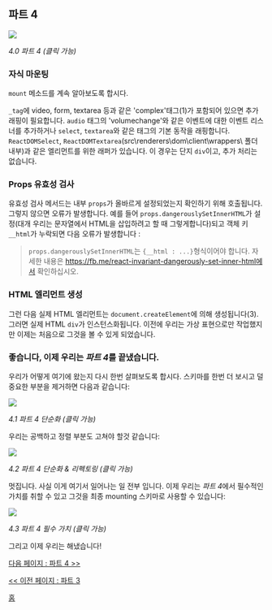 ## 파트 4

[![](https://rawgit.com/Bogdan-Lyashenko/Under-the-hood-ReactJS/master/stack/images/4/part-4.svg)](https://rawgit.com/Bogdan-Lyashenko/Under-the-hood-ReactJS/master/stack/images/4/part-4.svg)

<em>4.0 파트 4 (클릭 가능)</em>

### 자식 마운팅

`mount` 메소드를 계속 알아보도록 합시다.

`_tag`에 video, form, textarea 등과 같은 'complex'태그(1)가 포함되어 있으면 추가 래핑이 필요합니다. `audio` 태그의 'volumechange'와 같은 이벤트에 대한 이벤트 리스너를 추가하거나 `select`, `textarea`와 같은 태그의 기본 동작을 래핑합니다.
`ReactDOMSelect`, `ReactDOMTextarea`(src\renderers\dom\client\wrappers\ 폴더 내부)과 같은 엘리먼트를 위한 래퍼가 있습니다. 이 경우는 단지 `div`이고, 추가 처리는 없습니다.

### Props 유효성 검사

유효성 검사 메서드는 내부 `props`가 올바르게 설정되었는지 확인하기 위해 호출됩니다. 그렇지 않으면 오류가 발생합니다. 예를 들어 `props.dangerouslySetInnerHTML`가 설정(대개 우리는 문자열에서 HTML을 삽입하려고 할 때 그렇게합니다)되고 객체 키 `__html`가 누락되면 다음 오류가 발생합니다 :

> `props.dangerouslySetInnerHTML`는 `{__html : ...}`형식이어야 합니다. 자세한 내용은 https://fb.me/react-invariant-dangerously-set-inner-html에서 확인하십시오.

### HTML 엘리먼트 생성 

그런 다음 실제 HTML 엘리먼트는 `document.createElement`에 의해 생성됩니다(3). 그러면 실제 HTML `div`가 인스턴스화됩니다. 이전에 우리는 가상 표현으로만 작업했지만 이제는 처음으로 그것을 볼 수 있게 되었습니다.


### 좋습니다, 이제 우리는 *파트 4*를 끝냈습니다.

우리가 어떻게 여기에 왔는지 다시 한번 살펴보도록 합시다. 스키마를 한번 더 보시고 덜 중요한 부분을 제거하면 다음과 같습니다:

[![](https://rawgit.com/Bogdan-Lyashenko/Under-the-hood-ReactJS/master/stack/images/4/part-4-A.svg)](https://rawgit.com/Bogdan-Lyashenko/Under-the-hood-ReactJS/master/stack/images/4/part-4-A.svg)

<em>4.1 파트 4 단순화 (클릭 가능)</em>

우리는 공백하고 정렬 부분도 고쳐야 할것 같습니다:

[![](https://rawgit.com/Bogdan-Lyashenko/Under-the-hood-ReactJS/master/stack/images/4/part-4-B.svg)](https://rawgit.com/Bogdan-Lyashenko/Under-the-hood-ReactJS/master/stack/images/4/part-4-B.svg)

<em>4.2 파트 4 단순화 & 리펙토링 (클릭 가능)</em>

멋집니다. 사실 이게 여기서 일어나는 일 전부 입니다. 이제 우리는 *파트 4*에서 필수적인 가치를 취할 수 있고 그것을 최종 mounting 스키마로 사용할 수 있습니다:

[![](https://rawgit.com/Bogdan-Lyashenko/Under-the-hood-ReactJS/master/stack/images/4/part-4-C.svg)](https://rawgit.com/Bogdan-Lyashenko/Under-the-hood-ReactJS/master/stack/images/4/part-4-C.svg)

<em>4.3 파트 4 필수 가치 (클릭 가능)</em>

그리고 이제 우리는 해냈습니다!


[다음 페이지 : 파트 4 >>](./Part-5.md)

[<< 이전 페이지 : 파트 3](./Part-3.md)


[홈](../../README.md)
